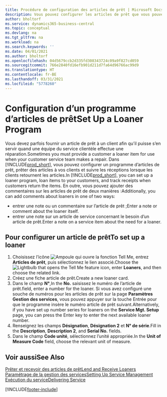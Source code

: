 ```yaml
---
title: Procédure de configuration des articles de prêt | Microsoft Docs
description: Vous pouvez configurer les articles de prêt que vous pouvez prêter aux clients afin de remplacer les articles de service lors de leur maintenance.
author: bholtorf
ms.service: dynamics365-business-central
ms.topic: conceptual
ms.devlang: na
ms.tgt_pltfrm: na
ms.workload: na
ms.search.keywords: ''
ms.date: 04/01/2021
ms.author: bholtorf
ms.openlocfilehash: 04d5679ccb2d335fd308343724c09a9f827cd059
ms.sourcegitcommit: 766e2840fd16efb901d211d7fa64d96766ac99d9
ms.translationtype: HT
ms.contentlocale: fr-BE
ms.lasthandoff: 03/31/2021
ms.locfileid: "5778260"
---
```

# <a name="set-up-a-loaner-program"></a><span data-ttu-id="b487f-103">Configuration d’un programme d’articles de prêt</span><span class="sxs-lookup"><span data-stu-id="b487f-103">Set Up a Loaner Program</span></span>
<span data-ttu-id="b487f-104">Vous devez parfois fournir un article de prêt à un client afin qu’il puisse s’en servir quand une équipe du service clientèle effectue une réparation.</span><span class="sxs-lookup"><span data-stu-id="b487f-104">Sometimes you must provide a customer a loaner item for use when your customer service team makes a repair.</span></span> <span data-ttu-id="b487f-105">Dans [!INCLUDE[prod_short](includes/prod_short.md)], vous pouvez configurer un programme d’articles de prêt, prêter des articles à vos clients et suivre les réceptions lorsque les clients retournent les articles.</span><span class="sxs-lookup"><span data-stu-id="b487f-105">In [!INCLUDE[prod_short](includes/prod_short.md)], you can set up a loaner program, loan items to your customers, and track receipts when customers return the items.</span></span> <span data-ttu-id="b487f-106">En outre, vous pouvez ajouter des commentaires sur les articles de prêt de deux manières :</span><span class="sxs-lookup"><span data-stu-id="b487f-106">Additionally, you can add comments about loaners in one of two ways:</span></span>  
  
* <span data-ttu-id="b487f-107">entrer une note ou un commentaire sur l’article de prêt ;</span><span class="sxs-lookup"><span data-stu-id="b487f-107">Enter a note or comment about the loaner itself.</span></span>  
* <span data-ttu-id="b487f-108">entrer une note sur un article de service concernant le besoin d’un article de prêt.</span><span class="sxs-lookup"><span data-stu-id="b487f-108">Enter a note on a service item about the need for a loaner.</span></span>  

## <a name="to-set-up-a-loaner"></a><span data-ttu-id="b487f-109">Pour configurer un article de prêt</span><span class="sxs-lookup"><span data-stu-id="b487f-109">To set up a loaner</span></span>  
1. <span data-ttu-id="b487f-110">Choisissez l’icône ![Ampoule qui ouvre la fonction Tell Me](media/ui-search/search_small.png "Dites-moi ce que vous voulez faire"), entrez **Articles de prêt**, puis sélectionnez le lien associé.</span><span class="sxs-lookup"><span data-stu-id="b487f-110">Choose the ![Lightbulb that opens the Tell Me feature](media/ui-search/search_small.png "Tell me what you want to do") icon, enter **Loaners**, and then choose the related link.</span></span>  
2. <span data-ttu-id="b487f-111">Créez une fiche article de prêt.</span><span class="sxs-lookup"><span data-stu-id="b487f-111">Create a new loaner card.</span></span> 
3. <span data-ttu-id="b487f-112">Dans le champ **N°**,</span><span class="sxs-lookup"><span data-stu-id="b487f-112">In the **No.**</span></span> <span data-ttu-id="b487f-113">saisissez le numéro de l’article de prêt.</span><span class="sxs-lookup"><span data-stu-id="b487f-113">field, enter a number for the loaner.</span></span> <span data-ttu-id="b487f-114">Si vous avez configuré une souche de numéros pour les articles de prêt sur la page **Paramètres Gestion des services**, vous pouvez appuyer sur la touche Entrée pour que le programme insère le numéro article de prêt suivant.</span><span class="sxs-lookup"><span data-stu-id="b487f-114">Alternatively, if you have set up number series for loaners on the **Service Mgt. Setup** page, you can press the Enter key to enter the next available loaner number.</span></span>  
4. <span data-ttu-id="b487f-115">Renseignez les champs **Désignation**, **Désignation 2** et **N° de série**.</span><span class="sxs-lookup"><span data-stu-id="b487f-115">Fill in the **Description**, **Description 2**, and **Serial No.** fields.</span></span>  
5. <span data-ttu-id="b487f-116">Dans le champ **Code unité**, sélectionnez l’unité appropriée.</span><span class="sxs-lookup"><span data-stu-id="b487f-116">In the **Unit of Measure Code** field, choose the relevant unit of measure.</span></span>  
  
## <a name="see-also"></a><span data-ttu-id="b487f-117">Voir aussi</span><span class="sxs-lookup"><span data-stu-id="b487f-117">See Also</span></span>
[<span data-ttu-id="b487f-118">Prêter et recevoir des articles de prêt</span><span class="sxs-lookup"><span data-stu-id="b487f-118">Lend and Receive Loaners</span></span>](service-how-to-lend-receive-loaners.md)  
[<span data-ttu-id="b487f-119">Paramétrage de la gestion des services</span><span class="sxs-lookup"><span data-stu-id="b487f-119">Setting Up Service Management</span></span>](service-setup-service.md)  
[<span data-ttu-id="b487f-120">Exécution du service</span><span class="sxs-lookup"><span data-stu-id="b487f-120">Delivering Service</span></span>](service-deliver-service.md)  



[!INCLUDE[footer-include](includes/footer-banner.md)]